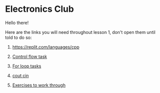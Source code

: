 # Electronics Club
Hello there!

Here are the links you will need throughout lesson 1, don't open them until told to do so:

1. https://replit.com/languages/cpp

2. [Control flow task](https://replit.com/@chaitran77/BitterDefiantAmoeba#main.cpp)

3. [For loop tasks](https://replit.com/@chaitran77/summer#main.cpp)

3. [cout cin](https://replit.com/@chaitran77/InsignificantPotableScientificcomputing#main.cpp)

4. [Exercises to work through](https://www.codecademy.com/resources/blog/c-plus-plus-code-challenges-for-beginners)
